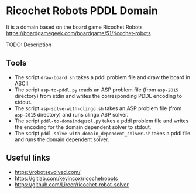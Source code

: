 # Ricochet Robots PDDL Domain

It is a domain based on the board game Ricochet Robots
https://boardgamegeek.com/boardgame/51/ricochet-robots

TODO: Description

## Tools

- The script `draw-board.sh` takes a pddl problem file and draw the board
  in ASCII.
- The script `asp-to-pddl.py` reads an ASP problem file (from `asp-2015`
  directory) from stdin and writes the corresponding PDDL encoding to stdout.
- The script `asp-solve-with-clingo.sh` takes an ASP problem file (from
  `asp-2015` directory) and runs clingo ASP solver.
- The script `pddl-to-domaindepsol.py` takes a pddl problem file and writes the
  encoding for the domain dependent solver to stdout.
- The script `pddl-solve-with-domain_dependent_solver.sh` takes a pddl file
  and runs the domain dependent solver.

## Useful links

- https://robotsevolved.com/
- https://gitlab.com/kevincox/ricochetrobots
- https://github.com/Lireer/ricochet-robot-solver
